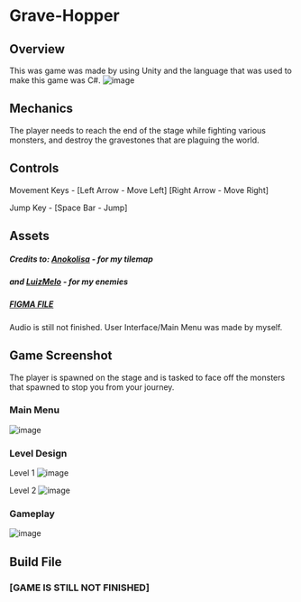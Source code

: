 # Grave-Hopper
## Overview
This was game was made by using Unity and the language that was used to make this game was C#.
![image](https://github.com/RimiRimssss/Grave-Hopper/assets/77657840/457bba70-ed32-4981-a12f-1d0d14cb486c)

## Mechanics
The player needs to reach the end of the stage while fighting various monsters, and destroy the gravestones that are plaguing the world.

## Controls
Movement Keys -
[Left Arrow - Move Left]
[Right Arrow - Move Right]

Jump Key -
[Space Bar - Jump]

## Assets
##### Credits to: [Anokolisa](https://anokolisa.itch.io/sidescroller-pixelart-sprites-asset-pack-forest-16x16) - for my tilemap
##### and [LuizMelo](https://luizmelo.itch.io/monsters-creatures-fantasy) - for my enemies
##### [FIGMA FILE](https://www.figma.com/file/OKWI7uEHMdHOhuf5peYngY/MANABAT---GDD?type=design&node-id=0%3A1&mode=design&t=iwv8SVgDTnPeHVwM-1)
Audio is still not finished.
User Interface/Main Menu was made by myself.

## Game Screenshot
The player is spawned on the stage and is tasked to face off the monsters that spawned to stop you from your journey.

### Main Menu
![image](https://github.com/RimiRimssss/Grave-Hopper/assets/77657840/0554d7c9-c1ef-4868-bfb7-d5c27073e7ce)

### Level Design
Level 1
![image](https://github.com/RimiRimssss/Grave-Hopper/assets/77657840/815ed07c-942f-4478-9ce5-1f8313c2f92f)

Level 2
![image](https://github.com/RimiRimssss/Grave-Hopper/assets/77657840/79f7442b-fdec-44be-be12-455a0e00f53e)

### Gameplay
![image](https://github.com/RimiRimssss/Grave-Hopper/assets/77657840/6b95dc1a-ba1c-4415-b3eb-53e91ab06806)

## Build File
### [GAME IS STILL NOT FINISHED]





